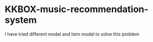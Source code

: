 # KKBOX-music-recommendation-system
I have tried different model and lstm model to solve this problem 
